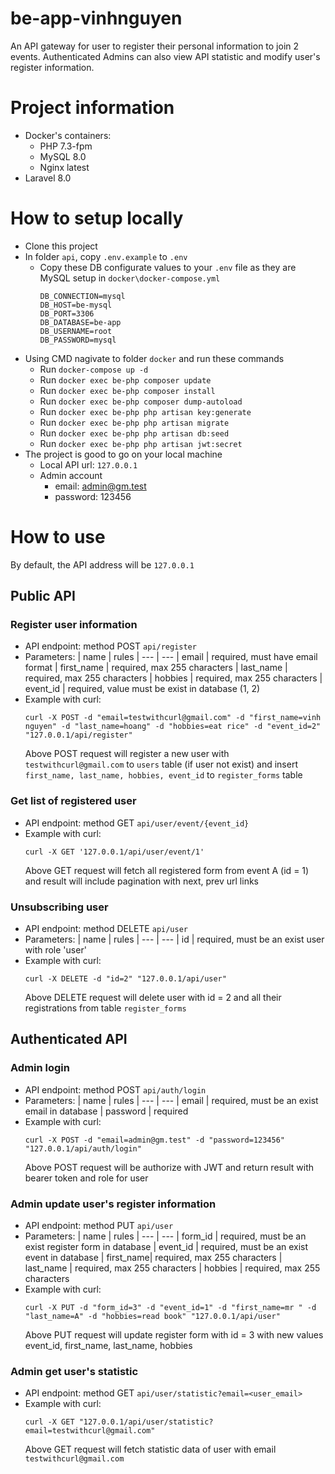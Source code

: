 # be-app-vinhnguyen
An API gateway for user to register their personal information to join 2 events. Authenticated Admins can also view API statistic and modify user's register information.

# Project information
- Docker's containers:
  - PHP 7.3-fpm
  - MySQL 8.0
  - Nginx latest
- Laravel 8.0

# How to setup locally
- Clone this project
- In folder `api`, copy `.env.example` to `.env`
  - Copy these DB configurate values to your `.env` file as they are MySQL setup in `docker\docker-compose.yml`
    ```
    DB_CONNECTION=mysql
    DB_HOST=be-mysql
    DB_PORT=3306
    DB_DATABASE=be-app
    DB_USERNAME=root
    DB_PASSWORD=mysql
    ```
- Using CMD nagivate to folder `docker` and run these commands
  - Run `docker-compose up -d`
  - Run `docker exec be-php composer update`
  - Run `docker exec be-php composer install`
  - Run `docker exec be-php composer dump-autoload`
  - Run `docker exec be-php php artisan key:generate`
  - Run `docker exec be-php php artisan migrate`
  - Run `docker exec be-php php artisan db:seed`
  - Run `docker exec be-php php artisan jwt:secret`
- The project is good to go on your local machine
  - Local API url: `127.0.0.1`
  - Admin account
    - email: admin@gm.test
    - password: 123456

# How to use
By default, the API address will be `127.0.0.1`
## Public API
### Register user information
- API endpoint: method POST `api/register`
- Parameters:
  | name | rules
  | --- | ---
  | email | required, must have email format
  | first_name | required, max 255 characters
  | last_name | required, max 255 characters
  | hobbies | required, max 255 characters
  | event_id | required, value must be exist in database (1, 2)
- Example with curl:
  ```
  curl -X POST -d "email=testwithcurl@gmail.com" -d "first_name=vinh nguyen" -d "last_name=hoang" -d "hobbies=eat rice" -d "event_id=2" "127.0.0.1/api/register"
  ```
  Above POST request will register a new user with `testwithcurl@gmail.com` to `users` table (if user not exist) and insert `first_name, last_name, hobbies, event_id` to `register_forms` table

### Get list of registered user
- API endpoint: method GET `api/user/event/{event_id}`
- Example with curl:
  ```
  curl -X GET '127.0.0.1/api/user/event/1'
  ```
  Above GET request will fetch all registered form from event A (id = 1) and result will include pagination with next, prev url links
  
### Unsubscribing user
- API endpoint: method DELETE `api/user`
- Parameters:
  | name | rules
  | --- | ---
  | id | required, must be an exist user with role 'user'
- Example with curl:
  ```
  curl -X DELETE -d "id=2" "127.0.0.1/api/user"
  ```
  Above DELETE request will delete user with id = 2 and all their registrations from table `register_forms`
  
## Authenticated API
### Admin login
- API endpoint: method POST `api/auth/login`
- Parameters:
  | name | rules
  | --- | ---
  | email | required, must be an exist email in database
  | password | required
- Example with curl:
  ```
  curl -X POST -d "email=admin@gm.test" -d "password=123456" "127.0.0.1/api/auth/login"
  ```
  Above POST request will be authorize with JWT and return result with bearer token and role for user
 
### Admin update user's register information
- API endpoint: method PUT `api/user`
- Parameters:
  | name | rules
  | --- | ---
  | form_id | required, must be an exist register form in database
  | event_id | required, must be an exist event in database
  | first_name| required, max 255 characters
  | last_name | required, max 255 characters
  | hobbies | required, max 255 characters
- Example with curl:
  ```
  curl -X PUT -d "form_id=3" -d "event_id=1" -d "first_name=mr " -d "last_name=A" -d "hobbies=read book" "127.0.0.1/api/user"
  ```
  Above PUT request will update register form with id = 3 with new values event_id, first_name, last_name, hobbies
  
### Admin get user's statistic
- API endpoint: method GET `api/user/statistic?email=<user_email>`
- Example with curl:
  ```
  curl -X GET "127.0.0.1/api/user/statistic?email=testwithcurl@gmail.com"
  ```
  Above GET request will fetch statistic data of user with email `testwithcurl@gmail.com`
